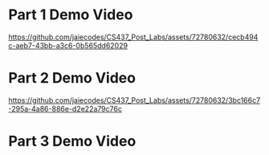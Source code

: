 # Part 1 Demo Video


https://github.com/jaiecodes/CS437_Post_Labs/assets/72780632/cecb494c-aeb7-43bb-a3c6-0b565dd62029


# Part 2 Demo Video


https://github.com/jaiecodes/CS437_Post_Labs/assets/72780632/3bc166c7-295a-4a86-886e-d2e22a79c76c


# Part 3 Demo Video
